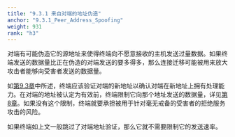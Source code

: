 ```yaml
---
title: "9.3.1 来自对端的地址伪造"
anchor: "9.3.1_Peer_Address_Spoofing"
weight: 931
rank: "h3"
---
```


对端有可能伪造它的源地址来使得终端向不愿意接收的主机发送过量数据。如果终端发送的数据量比正在伪造的对端发送的要多得多，那么连接迁移可能被用来放大攻击者能够向受害者发送的数据量。

如[第9.3章]()中所述，终端应该验证对端的新地址以确认对端在新地址上拥有处理能力。在对端的地址被认定为有效前，终端限制它向那个地址发送的数据量，详见[第8章]()。如果没有这个限制，终端就要承担被用于针对毫无戒备的受害者的拒绝服务攻击的风险。

如果终端如上文一般跳过了对端地址验证，那么它就不需要限制它的发送速率。

